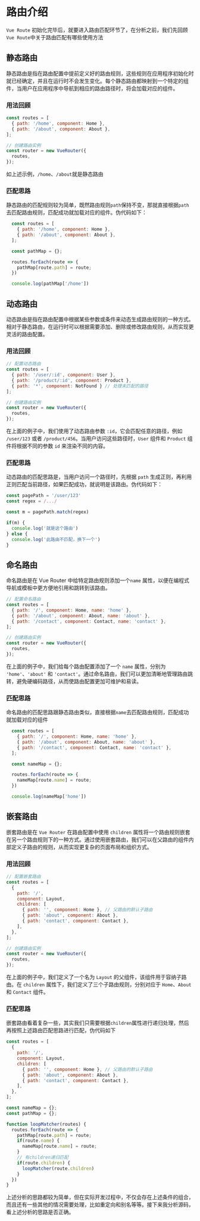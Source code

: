# 路由介绍

`Vue Route` 初始化完毕后，就要进入路由匹配环节了，在分析之前，我们先回顾`Vue Route`中关于路由匹配有哪些使用方法

## 静态路由

  静态路由是指在路由配置中提前定义好的路由规则，这些规则在应用程序初始化时就已经确定，并且在运行时不会发生变化。每个静态路由都映射到一个特定的组件，当用户在应用程序中导航到相应的路由路径时，将会加载对应的组件。

### 用法回顾

  ```js
  const routes = [
    { path: '/home', component: Home },
    { path: '/about', component: About },
  ];

  // 创建路由实例
  const router = new VueRouter({
    routes,
  });
  ```

  如上述示例，`/home`、`/about`就是静态路由

### 匹配思路

  静态路由的匹配规则较为简单，既然路由规则`path`保持不变，那就直接根据`path`去匹配路由规则，匹配成功就加载对应的组件。伪代码如下：

  ```js
    const routes = [
      { path: '/home', component: Home },
      { path: '/about', component: About },
    ];

    const pathMap = {};

    routes.forEach(route => {
      pathMap[route.path] = route;
    })

    console.log(pathMap['/home'])
  ```

## 动态路由

  动态路由是指在路由配置中根据某些参数或条件来动态生成路由规则的一种方式。相对于静态路由，在运行时可以根据需要添加、删除或修改路由规则，从而实现更灵活的路由配置。

### 用法回顾

  ```js
  // 配置动态路由
  const routes = [
    { path: '/user/:id', component: User },
    { path: '/product/:id', component: Product },
    { path: '*', component: NotFound } // 处理未匹配的路径
  ];

  // 创建路由实例
  const router = new VueRouter({
    routes,
  });
  ```

  在上面的例子中，我们使用了动态路由参数 `:id`，它会匹配任意的路径，例如 `/user/123` 或者 `/product/456`。当用户访问这些路径时，`User` 组件和 `Product` 组件将根据不同的参数 `id` 来渲染不同的内容。

### 匹配思路

  动态路由的匹配思路是，当用户访问一个路径时，先根据 `path` 生成正则，再利用正则匹配当前路径，如果匹配成功，就说明是该路由。伪代码如下：

  ```js
  const pagePath = '/user/123'
  const regex = /.../

  const m = pagePath.match(regex)

  if(m) {
    console.log('就是这个路由') 
  } else {
    console.log('此路由不匹配，换下一个') 
  }
  ```

## 命名路由

  命名路由是在 Vue Router 中给特定路由规则添加一个`name` 属性，以便在编程式导航或模板中更方便地引用和跳转到该路由。

  ```js
  // 配置命名路由
  const routes = [
    { path: '/', component: Home, name: 'home' },
    { path: '/about', component: About, name: 'about' },
    { path: '/contact', component: Contact, name: 'contact' },
  ];

  // 创建路由实例
  const router = new VueRouter({
    routes,
  });
  ```

  在上面的例子中，我们给每个路由配置添加了一个 `name` 属性，分别为 `'home'`、`'about'` 和 `'contact'`。通过命名路由，我们可以更加清晰地管理路由跳转，避免硬编码路径，从而使路由配置更加可维护和易读。

### 匹配思路

  命名路由的匹配思路跟静态路由类似，直接根据`name`去匹配路由规则，匹配成功就加载对应的组件

  ```js
    const routes = [
      { path: '/', component: Home, name: 'home' },
      { path: '/about', component: About, name: 'about' },
      { path: '/contact', component: Contact, name: 'contact' },
    ];

    const nameMap = {};

    routes.forEach(route => {
      nameMap[route.name] = route;
    })

    console.log(nameMap['home'])
  ```

## 嵌套路由

  嵌套路由是在 `Vue Router` 在路由配置中使用 `children` 属性将一个路由规则嵌套在另一个路由规则下的一种方式。通过使用嵌套路由，我们可以在父路由的组件内部定义子路由的规则，从而实现更复杂的页面布局和组织方式。

### 用法回顾

  ```js
  // 配置嵌套路由
  const routes = [
    {
      path: '/',
      component: Layout,
      children: [
        { path: '', component: Home }, // 父路由的默认子路由
        { path: 'about', component: About },
        { path: 'contact', component: Contact },
      ],
    },
  ];

  // 创建路由实例
  const router = new VueRouter({
    routes,
  });
  ```

  在上面的例子中，我们定义了一个名为 `Layout` 的父组件，该组件用于容纳子路由。在 `children` 属性下，我们定义了三个子路由规则，分别对应于 `Home`、`About` 和 `Contact` 组件。

### 匹配思路

  嵌套路由看着复杂一些，其实我们只需要根据`children`属性进行递归处理，然后再按照上述路由匹配思路进行匹配，伪代码如下

  ```js
  const routes = [
    {
      path: '/',
      component: Layout,
      children: [
        { path: '', component: Home }, // 父路由的默认子路由
        { path: 'about', component: About },
        { path: 'contact', component: Contact },
      ],
    },
  ];

  const nameMap = {};
  const pathMap = {};

  function loopMatcher(routes) {
    routes.forEach(route => {
      pathMap[route.path] = route;
      if(route.name) {
        nameMap[route.name] = route;
      }
      // 有children递归匹配
      if(route.children) {
        loopMatcher(route.children)
      }
    })
  }
  ```

上述分析的思路都较为简单，但在实际开发过程中，不仅会存在上述条件的组合，而且还有一些其他的情况需要处理，比如重定向和别名等等。接下来我分析源码，看上述分析的思路是否正确。
